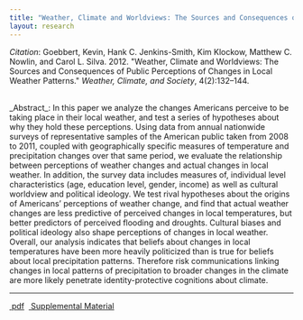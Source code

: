 ```yaml
---
title: "Weather, Climate and Worldviews: The Sources and Consequences of Public Perceptions of Changes in Local Weather Patterns"
layout: research
---
```


_Citation_: Goebbert, Kevin, Hank C. Jenkins-Smith, Kim Klockow, Matthew C. Nowlin, and Carol L. Silva. 2012. "Weather, Climate and Worldviews: The Sources and Consequences of Public Perceptions of Changes in Local Weather Patterns." _Weather, Climate, and Society_, 4(2):132–144.

<br />
_Abstract_: In this paper we analyze the changes Americans perceive to be taking place in their local weather, and test a series of hypotheses about why they hold these perceptions. Using data from annual nationwide surveys of representative samples of the American public taken from 2008 to 2011, coupled with geographically specific measures of temperature and precipitation changes over that same period, we evaluate the relationship between perceptions of weather changes and actual changes in local weather. In addition, the survey data includes measures of, individual level characteristics (age, education level, gender, income) as well as cultural worldview and political ideology. We test rival hypotheses about the origins of Americans’ perceptions of weather change, and find that actual weather changes are less predictive of perceived changes in local temperatures, but better predictors of perceived flooding and droughts. Cultural biases and political ideology also shape perceptions of changes in local weather. Overall, our analysis indicates that beliefs about changes in local temperatures have been more heavily politicized than is true for beliefs about local precipitation patterns. Therefore risk communications linking changes in local patterns of precipitation to broader changes in the climate are more likely penetrate identity-protective cognitions about climate.

<hr class="separator">

<p><a href="{{ site.url }}/files/wcs2012.pdf"><i class="fa fa-file-pdf-o"></i>&nbsp;pdf</a>&nbsp;&nbsp;<a href="{{ site.url }}/files/wcs2012supp.pdf"><i class="fa fa-file-pdf-o"></i>&nbsp;Supplemental Material</a></p>
